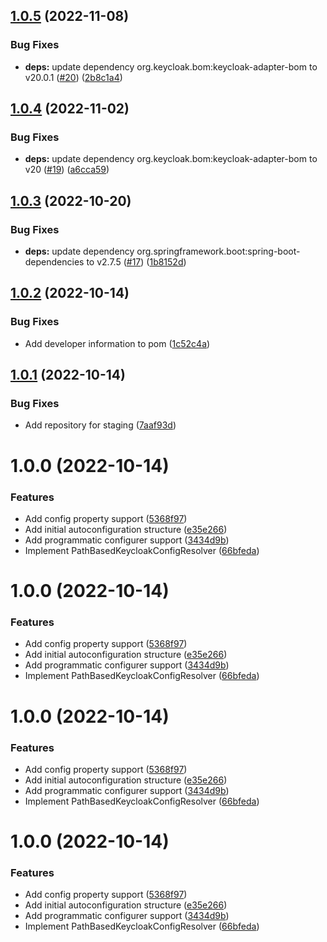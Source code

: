 ## [1.0.5](https://github.com/trustedshops-public/spring-boot-starter-keycloak-path-based-resolver/compare/1.0.4...1.0.5) (2022-11-08)


### Bug Fixes

* **deps:** update dependency org.keycloak.bom:keycloak-adapter-bom to v20.0.1 ([#20](https://github.com/trustedshops-public/spring-boot-starter-keycloak-path-based-resolver/issues/20)) ([2b8c1a4](https://github.com/trustedshops-public/spring-boot-starter-keycloak-path-based-resolver/commit/2b8c1a4f44274524e7be31c738f64291af015c8f))

## [1.0.4](https://github.com/trustedshops-public/spring-boot-starter-keycloak-path-based-resolver/compare/1.0.3...1.0.4) (2022-11-02)


### Bug Fixes

* **deps:** update dependency org.keycloak.bom:keycloak-adapter-bom to v20 ([#19](https://github.com/trustedshops-public/spring-boot-starter-keycloak-path-based-resolver/issues/19)) ([a6cca59](https://github.com/trustedshops-public/spring-boot-starter-keycloak-path-based-resolver/commit/a6cca59e1c882abe7d5036430a7d7a1fbe4f1735))

## [1.0.3](https://github.com/trustedshops-public/spring-boot-starter-keycloak-path-based-resolver/compare/1.0.2...1.0.3) (2022-10-20)


### Bug Fixes

* **deps:** update dependency org.springframework.boot:spring-boot-dependencies to v2.7.5 ([#17](https://github.com/trustedshops-public/spring-boot-starter-keycloak-path-based-resolver/issues/17)) ([1b8152d](https://github.com/trustedshops-public/spring-boot-starter-keycloak-path-based-resolver/commit/1b8152d1ae689181ff83b9f079fd37e47a06898a))

## [1.0.2](https://github.com/trustedshops-public/spring-boot-starter-keycloak-path-based-resolver/compare/1.0.1...1.0.2) (2022-10-14)


### Bug Fixes

* Add developer information to pom ([1c52c4a](https://github.com/trustedshops-public/spring-boot-starter-keycloak-path-based-resolver/commit/1c52c4a1f3737cde5397632ad181d780f40cc4a0))

## [1.0.1](https://github.com/trustedshops-public/spring-boot-starter-keycloak-path-based-resolver/compare/1.0.0...1.0.1) (2022-10-14)


### Bug Fixes

* Add repository for staging ([7aaf93d](https://github.com/trustedshops-public/spring-boot-starter-keycloak-path-based-resolver/commit/7aaf93d4dacc4f39b422c41a5b411acb9ef7ae72))

# 1.0.0 (2022-10-14)


### Features

* Add config property support ([5368f97](https://github.com/trustedshops-public/spring-boot-starter-keycloak-path-based-resolver/commit/5368f9792196a3cc8f56c46378433a48e7bcaf9a))
* Add initial autoconfiguration structure ([e35e266](https://github.com/trustedshops-public/spring-boot-starter-keycloak-path-based-resolver/commit/e35e266c60c434d36d26e5f22c5488b9c33f09fe))
* Add programmatic configurer support ([3434d9b](https://github.com/trustedshops-public/spring-boot-starter-keycloak-path-based-resolver/commit/3434d9b48d6d1ddefb153d9f277f6d856291776d))
* Implement PathBasedKeycloakConfigResolver ([66bfeda](https://github.com/trustedshops-public/spring-boot-starter-keycloak-path-based-resolver/commit/66bfeda21bf1a1ec6b29764fad4f0d7bf3ca544d))

# 1.0.0 (2022-10-14)


### Features

* Add config property support ([5368f97](https://github.com/trustedshops-public/spring-boot-starter-keycloak-path-based-resolver/commit/5368f9792196a3cc8f56c46378433a48e7bcaf9a))
* Add initial autoconfiguration structure ([e35e266](https://github.com/trustedshops-public/spring-boot-starter-keycloak-path-based-resolver/commit/e35e266c60c434d36d26e5f22c5488b9c33f09fe))
* Add programmatic configurer support ([3434d9b](https://github.com/trustedshops-public/spring-boot-starter-keycloak-path-based-resolver/commit/3434d9b48d6d1ddefb153d9f277f6d856291776d))
* Implement PathBasedKeycloakConfigResolver ([66bfeda](https://github.com/trustedshops-public/spring-boot-starter-keycloak-path-based-resolver/commit/66bfeda21bf1a1ec6b29764fad4f0d7bf3ca544d))

# 1.0.0 (2022-10-14)


### Features

* Add config property support ([5368f97](https://github.com/trustedshops-public/spring-boot-starter-keycloak-path-based-resolver/commit/5368f9792196a3cc8f56c46378433a48e7bcaf9a))
* Add initial autoconfiguration structure ([e35e266](https://github.com/trustedshops-public/spring-boot-starter-keycloak-path-based-resolver/commit/e35e266c60c434d36d26e5f22c5488b9c33f09fe))
* Add programmatic configurer support ([3434d9b](https://github.com/trustedshops-public/spring-boot-starter-keycloak-path-based-resolver/commit/3434d9b48d6d1ddefb153d9f277f6d856291776d))
* Implement PathBasedKeycloakConfigResolver ([66bfeda](https://github.com/trustedshops-public/spring-boot-starter-keycloak-path-based-resolver/commit/66bfeda21bf1a1ec6b29764fad4f0d7bf3ca544d))

# 1.0.0 (2022-10-14)


### Features

* Add config property support ([5368f97](https://github.com/trustedshops-public/spring-boot-starter-keycloak-path-based-resolver/commit/5368f9792196a3cc8f56c46378433a48e7bcaf9a))
* Add initial autoconfiguration structure ([e35e266](https://github.com/trustedshops-public/spring-boot-starter-keycloak-path-based-resolver/commit/e35e266c60c434d36d26e5f22c5488b9c33f09fe))
* Add programmatic configurer support ([3434d9b](https://github.com/trustedshops-public/spring-boot-starter-keycloak-path-based-resolver/commit/3434d9b48d6d1ddefb153d9f277f6d856291776d))
* Implement PathBasedKeycloakConfigResolver ([66bfeda](https://github.com/trustedshops-public/spring-boot-starter-keycloak-path-based-resolver/commit/66bfeda21bf1a1ec6b29764fad4f0d7bf3ca544d))
